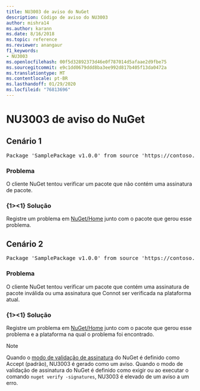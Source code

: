 ```yaml
---
title: NU3003 de aviso do NuGet
description: Código de aviso do NU3003
author: mishra14
ms.author: karann
ms.date: 8/16/2018
ms.topic: reference
ms.reviewer: anangaur
f1_keywords:
- NU3003
ms.openlocfilehash: 00f5d32892373d46e0f787014d5afaae2d9fbe75
ms.sourcegitcommit: e9c1dd0679ddd8ba3ee992d817b405f13da0472a
ms.translationtype: MT
ms.contentlocale: pt-BR
ms.lasthandoff: 01/29/2020
ms.locfileid: "76813696"
---
```

# <a name="nuget-warning-nu3003"></a>NU3003 de aviso do NuGet

## <a name="scenario-1"></a>Cenário 1

<pre>Package 'SamplePackage v1.0.0' from source 'https://contoso.com/index.json': The package is not signed. Unable to verify signature from an unsigned package.</pre>

### <a name="issue"></a>Problema

O cliente NuGet tentou verificar um pacote que não contém uma assinatura de pacote.


### <a name="solution"></a>{1&gt;&lt;1} Solução

Registre um problema em [NuGet/Home](https://github.com/NuGet/Home/issues) junto com o pacote que gerou esse problema.



## <a name="scenario-2"></a>Cenário 2

<pre>Package 'SamplePackage v1.0.0' from source 'https://contoso.com/index.json': The package signature is invalid or cannot be verified on this platform.</pre>

### <a name="issue"></a>Problema

O cliente NuGet tentou verificar um pacote que contém uma assinatura de pacote inválida ou uma assinatura que Connot ser verificada na plataforma atual.


### <a name="solution"></a>{1&gt;&lt;1} Solução

Registre um problema em [NuGet/Home](https://github.com/NuGet/Home/issues) junto com o pacote que gerou esse problema e a plataforma na qual o problema foi encontrado.

> [!Note]
> Quando o [modo de validação de assinatura](../../consume-packages/installing-signed-packages.md#configure-package-signature-requirements) do NuGet é definido como Accept (padrão), NU3003 é gerado como um aviso. Quando o modo de validação de assinatura do NuGet é definido como exigir ou ao executar o comando `nuget verify -signatures`, NU3003 é elevado de um aviso a um erro. 
